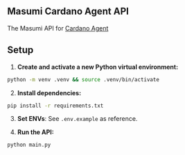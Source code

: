 ## Masumi Cardano Agent API

The Masumi API for [Cardano Agent](https://github.com/idopterlabs/masumi-cardano-agent)

## Setup

1. **Create and activate a new Python virtual environment:**

```bash
python -m venv .venv && source .venv/bin/activate
```

2. **Install dependencies:**

```bash
pip install -r requirements.txt
```

3. **Set ENVs**: See `.env.example` as reference.

3. **Run the API:**

```bash
python main.py
```